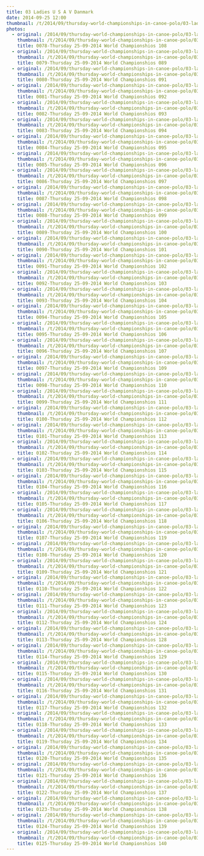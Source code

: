```yaml
---
title: 03 Ladies U S A V Danmark
date: 2014-09-25 12:00
thumbnail: /t/2014/09/thursday-world-championships-in-canoe-polo/03-ladies-u-s-a-v-danmark/0078-thursday-25-09-2014-world-championshios-108.jpg
photos:
  - original: /2014/09/thursday-world-championships-in-canoe-polo/03-ladies-u-s-a-v-danmark/0078-thursday-25-09-2014-world-championshios-108.jpg
    thumbnail: /t/2014/09/thursday-world-championships-in-canoe-polo/03-ladies-u-s-a-v-danmark/0078-thursday-25-09-2014-world-championshios-108.jpg
    title: 0078-Thursday 25-09-2014 World Championshios 108
  - original: /2014/09/thursday-world-championships-in-canoe-polo/03-ladies-u-s-a-v-danmark/0079-thursday-25-09-2014-world-championshios-089.jpg
    thumbnail: /t/2014/09/thursday-world-championships-in-canoe-polo/03-ladies-u-s-a-v-danmark/0079-thursday-25-09-2014-world-championshios-089.jpg
    title: 0079-Thursday 25-09-2014 World Championshios 089
  - original: /2014/09/thursday-world-championships-in-canoe-polo/03-ladies-u-s-a-v-danmark/0080-thursday-25-09-2014-world-championshios-091.jpg
    thumbnail: /t/2014/09/thursday-world-championships-in-canoe-polo/03-ladies-u-s-a-v-danmark/0080-thursday-25-09-2014-world-championshios-091.jpg
    title: 0080-Thursday 25-09-2014 World Championshios 091
  - original: /2014/09/thursday-world-championships-in-canoe-polo/03-ladies-u-s-a-v-danmark/0081-thursday-25-09-2014-world-championshios-092.jpg
    thumbnail: /t/2014/09/thursday-world-championships-in-canoe-polo/03-ladies-u-s-a-v-danmark/0081-thursday-25-09-2014-world-championshios-092.jpg
    title: 0081-Thursday 25-09-2014 World Championshios 092
  - original: /2014/09/thursday-world-championships-in-canoe-polo/03-ladies-u-s-a-v-danmark/0082-thursday-25-09-2014-world-championshios-093.jpg
    thumbnail: /t/2014/09/thursday-world-championships-in-canoe-polo/03-ladies-u-s-a-v-danmark/0082-thursday-25-09-2014-world-championshios-093.jpg
    title: 0082-Thursday 25-09-2014 World Championshios 093
  - original: /2014/09/thursday-world-championships-in-canoe-polo/03-ladies-u-s-a-v-danmark/0083-thursday-25-09-2014-world-championshios-094.jpg
    thumbnail: /t/2014/09/thursday-world-championships-in-canoe-polo/03-ladies-u-s-a-v-danmark/0083-thursday-25-09-2014-world-championshios-094.jpg
    title: 0083-Thursday 25-09-2014 World Championshios 094
  - original: /2014/09/thursday-world-championships-in-canoe-polo/03-ladies-u-s-a-v-danmark/0084-thursday-25-09-2014-world-championshios-095.jpg
    thumbnail: /t/2014/09/thursday-world-championships-in-canoe-polo/03-ladies-u-s-a-v-danmark/0084-thursday-25-09-2014-world-championshios-095.jpg
    title: 0084-Thursday 25-09-2014 World Championshios 095
  - original: /2014/09/thursday-world-championships-in-canoe-polo/03-ladies-u-s-a-v-danmark/0085-thursday-25-09-2014-world-championshios-096.jpg
    thumbnail: /t/2014/09/thursday-world-championships-in-canoe-polo/03-ladies-u-s-a-v-danmark/0085-thursday-25-09-2014-world-championshios-096.jpg
    title: 0085-Thursday 25-09-2014 World Championshios 096
  - original: /2014/09/thursday-world-championships-in-canoe-polo/03-ladies-u-s-a-v-danmark/0086-thursday-25-09-2014-world-championshios-097.jpg
    thumbnail: /t/2014/09/thursday-world-championships-in-canoe-polo/03-ladies-u-s-a-v-danmark/0086-thursday-25-09-2014-world-championshios-097.jpg
    title: 0086-Thursday 25-09-2014 World Championshios 097
  - original: /2014/09/thursday-world-championships-in-canoe-polo/03-ladies-u-s-a-v-danmark/0087-thursday-25-09-2014-world-championshios-098.jpg
    thumbnail: /t/2014/09/thursday-world-championships-in-canoe-polo/03-ladies-u-s-a-v-danmark/0087-thursday-25-09-2014-world-championshios-098.jpg
    title: 0087-Thursday 25-09-2014 World Championshios 098
  - original: /2014/09/thursday-world-championships-in-canoe-polo/03-ladies-u-s-a-v-danmark/0088-thursday-25-09-2014-world-championshios-099.jpg
    thumbnail: /t/2014/09/thursday-world-championships-in-canoe-polo/03-ladies-u-s-a-v-danmark/0088-thursday-25-09-2014-world-championshios-099.jpg
    title: 0088-Thursday 25-09-2014 World Championshios 099
  - original: /2014/09/thursday-world-championships-in-canoe-polo/03-ladies-u-s-a-v-danmark/0089-thursday-25-09-2014-world-championshios-100.jpg
    thumbnail: /t/2014/09/thursday-world-championships-in-canoe-polo/03-ladies-u-s-a-v-danmark/0089-thursday-25-09-2014-world-championshios-100.jpg
    title: 0089-Thursday 25-09-2014 World Championshios 100
  - original: /2014/09/thursday-world-championships-in-canoe-polo/03-ladies-u-s-a-v-danmark/0090-thursday-25-09-2014-world-championshios-101.jpg
    thumbnail: /t/2014/09/thursday-world-championships-in-canoe-polo/03-ladies-u-s-a-v-danmark/0090-thursday-25-09-2014-world-championshios-101.jpg
    title: 0090-Thursday 25-09-2014 World Championshios 101
  - original: /2014/09/thursday-world-championships-in-canoe-polo/03-ladies-u-s-a-v-danmark/0091-thursday-25-09-2014-world-championshios-102.jpg
    thumbnail: /t/2014/09/thursday-world-championships-in-canoe-polo/03-ladies-u-s-a-v-danmark/0091-thursday-25-09-2014-world-championshios-102.jpg
    title: 0091-Thursday 25-09-2014 World Championshios 102
  - original: /2014/09/thursday-world-championships-in-canoe-polo/03-ladies-u-s-a-v-danmark/0092-thursday-25-09-2014-world-championshios-103.jpg
    thumbnail: /t/2014/09/thursday-world-championships-in-canoe-polo/03-ladies-u-s-a-v-danmark/0092-thursday-25-09-2014-world-championshios-103.jpg
    title: 0092-Thursday 25-09-2014 World Championshios 103
  - original: /2014/09/thursday-world-championships-in-canoe-polo/03-ladies-u-s-a-v-danmark/0093-thursday-25-09-2014-world-championshios-104.jpg
    thumbnail: /t/2014/09/thursday-world-championships-in-canoe-polo/03-ladies-u-s-a-v-danmark/0093-thursday-25-09-2014-world-championshios-104.jpg
    title: 0093-Thursday 25-09-2014 World Championshios 104
  - original: /2014/09/thursday-world-championships-in-canoe-polo/03-ladies-u-s-a-v-danmark/0094-thursday-25-09-2014-world-championshios-105.jpg
    thumbnail: /t/2014/09/thursday-world-championships-in-canoe-polo/03-ladies-u-s-a-v-danmark/0094-thursday-25-09-2014-world-championshios-105.jpg
    title: 0094-Thursday 25-09-2014 World Championshios 105
  - original: /2014/09/thursday-world-championships-in-canoe-polo/03-ladies-u-s-a-v-danmark/0095-thursday-25-09-2014-world-championshios-106.jpg
    thumbnail: /t/2014/09/thursday-world-championships-in-canoe-polo/03-ladies-u-s-a-v-danmark/0095-thursday-25-09-2014-world-championshios-106.jpg
    title: 0095-Thursday 25-09-2014 World Championshios 106
  - original: /2014/09/thursday-world-championships-in-canoe-polo/03-ladies-u-s-a-v-danmark/0096-thursday-25-09-2014-world-championshios-107.jpg
    thumbnail: /t/2014/09/thursday-world-championships-in-canoe-polo/03-ladies-u-s-a-v-danmark/0096-thursday-25-09-2014-world-championshios-107.jpg
    title: 0096-Thursday 25-09-2014 World Championshios 107
  - original: /2014/09/thursday-world-championships-in-canoe-polo/03-ladies-u-s-a-v-danmark/0097-thursday-25-09-2014-world-championshios-109.jpg
    thumbnail: /t/2014/09/thursday-world-championships-in-canoe-polo/03-ladies-u-s-a-v-danmark/0097-thursday-25-09-2014-world-championshios-109.jpg
    title: 0097-Thursday 25-09-2014 World Championshios 109
  - original: /2014/09/thursday-world-championships-in-canoe-polo/03-ladies-u-s-a-v-danmark/0098-thursday-25-09-2014-world-championshios-110.jpg
    thumbnail: /t/2014/09/thursday-world-championships-in-canoe-polo/03-ladies-u-s-a-v-danmark/0098-thursday-25-09-2014-world-championshios-110.jpg
    title: 0098-Thursday 25-09-2014 World Championshios 110
  - original: /2014/09/thursday-world-championships-in-canoe-polo/03-ladies-u-s-a-v-danmark/0099-thursday-25-09-2014-world-championshios-111.jpg
    thumbnail: /t/2014/09/thursday-world-championships-in-canoe-polo/03-ladies-u-s-a-v-danmark/0099-thursday-25-09-2014-world-championshios-111.jpg
    title: 0099-Thursday 25-09-2014 World Championshios 111
  - original: /2014/09/thursday-world-championships-in-canoe-polo/03-ladies-u-s-a-v-danmark/0100-thursday-25-09-2014-world-championshios-112.jpg
    thumbnail: /t/2014/09/thursday-world-championships-in-canoe-polo/03-ladies-u-s-a-v-danmark/0100-thursday-25-09-2014-world-championshios-112.jpg
    title: 0100-Thursday 25-09-2014 World Championshios 112
  - original: /2014/09/thursday-world-championships-in-canoe-polo/03-ladies-u-s-a-v-danmark/0101-thursday-25-09-2014-world-championshios-113.jpg
    thumbnail: /t/2014/09/thursday-world-championships-in-canoe-polo/03-ladies-u-s-a-v-danmark/0101-thursday-25-09-2014-world-championshios-113.jpg
    title: 0101-Thursday 25-09-2014 World Championshios 113
  - original: /2014/09/thursday-world-championships-in-canoe-polo/03-ladies-u-s-a-v-danmark/0102-thursday-25-09-2014-world-championshios-114.jpg
    thumbnail: /t/2014/09/thursday-world-championships-in-canoe-polo/03-ladies-u-s-a-v-danmark/0102-thursday-25-09-2014-world-championshios-114.jpg
    title: 0102-Thursday 25-09-2014 World Championshios 114
  - original: /2014/09/thursday-world-championships-in-canoe-polo/03-ladies-u-s-a-v-danmark/0103-thursday-25-09-2014-world-championshios-115.jpg
    thumbnail: /t/2014/09/thursday-world-championships-in-canoe-polo/03-ladies-u-s-a-v-danmark/0103-thursday-25-09-2014-world-championshios-115.jpg
    title: 0103-Thursday 25-09-2014 World Championshios 115
  - original: /2014/09/thursday-world-championships-in-canoe-polo/03-ladies-u-s-a-v-danmark/0104-thursday-25-09-2014-world-championshios-116.jpg
    thumbnail: /t/2014/09/thursday-world-championships-in-canoe-polo/03-ladies-u-s-a-v-danmark/0104-thursday-25-09-2014-world-championshios-116.jpg
    title: 0104-Thursday 25-09-2014 World Championshios 116
  - original: /2014/09/thursday-world-championships-in-canoe-polo/03-ladies-u-s-a-v-danmark/0105-thursday-25-09-2014-world-championshios-117.jpg
    thumbnail: /t/2014/09/thursday-world-championships-in-canoe-polo/03-ladies-u-s-a-v-danmark/0105-thursday-25-09-2014-world-championshios-117.jpg
    title: 0105-Thursday 25-09-2014 World Championshios 117
  - original: /2014/09/thursday-world-championships-in-canoe-polo/03-ladies-u-s-a-v-danmark/0106-thursday-25-09-2014-world-championshios-118.jpg
    thumbnail: /t/2014/09/thursday-world-championships-in-canoe-polo/03-ladies-u-s-a-v-danmark/0106-thursday-25-09-2014-world-championshios-118.jpg
    title: 0106-Thursday 25-09-2014 World Championshios 118
  - original: /2014/09/thursday-world-championships-in-canoe-polo/03-ladies-u-s-a-v-danmark/0107-thursday-25-09-2014-world-championshios-119.jpg
    thumbnail: /t/2014/09/thursday-world-championships-in-canoe-polo/03-ladies-u-s-a-v-danmark/0107-thursday-25-09-2014-world-championshios-119.jpg
    title: 0107-Thursday 25-09-2014 World Championshios 119
  - original: /2014/09/thursday-world-championships-in-canoe-polo/03-ladies-u-s-a-v-danmark/0108-thursday-25-09-2014-world-championshios-120.jpg
    thumbnail: /t/2014/09/thursday-world-championships-in-canoe-polo/03-ladies-u-s-a-v-danmark/0108-thursday-25-09-2014-world-championshios-120.jpg
    title: 0108-Thursday 25-09-2014 World Championshios 120
  - original: /2014/09/thursday-world-championships-in-canoe-polo/03-ladies-u-s-a-v-danmark/0109-thursday-25-09-2014-world-championshios-121.jpg
    thumbnail: /t/2014/09/thursday-world-championships-in-canoe-polo/03-ladies-u-s-a-v-danmark/0109-thursday-25-09-2014-world-championshios-121.jpg
    title: 0109-Thursday 25-09-2014 World Championshios 121
  - original: /2014/09/thursday-world-championships-in-canoe-polo/03-ladies-u-s-a-v-danmark/0110-thursday-25-09-2014-world-championshios-122.jpg
    thumbnail: /t/2014/09/thursday-world-championships-in-canoe-polo/03-ladies-u-s-a-v-danmark/0110-thursday-25-09-2014-world-championshios-122.jpg
    title: 0110-Thursday 25-09-2014 World Championshios 122
  - original: /2014/09/thursday-world-championships-in-canoe-polo/03-ladies-u-s-a-v-danmark/0111-thursday-25-09-2014-world-championshios-123.jpg
    thumbnail: /t/2014/09/thursday-world-championships-in-canoe-polo/03-ladies-u-s-a-v-danmark/0111-thursday-25-09-2014-world-championshios-123.jpg
    title: 0111-Thursday 25-09-2014 World Championshios 123
  - original: /2014/09/thursday-world-championships-in-canoe-polo/03-ladies-u-s-a-v-danmark/0112-thursday-25-09-2014-world-championshios-124.jpg
    thumbnail: /t/2014/09/thursday-world-championships-in-canoe-polo/03-ladies-u-s-a-v-danmark/0112-thursday-25-09-2014-world-championshios-124.jpg
    title: 0112-Thursday 25-09-2014 World Championshios 124
  - original: /2014/09/thursday-world-championships-in-canoe-polo/03-ladies-u-s-a-v-danmark/0113-thursday-25-09-2014-world-championshios-128.jpg
    thumbnail: /t/2014/09/thursday-world-championships-in-canoe-polo/03-ladies-u-s-a-v-danmark/0113-thursday-25-09-2014-world-championshios-128.jpg
    title: 0113-Thursday 25-09-2014 World Championshios 128
  - original: /2014/09/thursday-world-championships-in-canoe-polo/03-ladies-u-s-a-v-danmark/0114-thursday-25-09-2014-world-championshios-129.jpg
    thumbnail: /t/2014/09/thursday-world-championships-in-canoe-polo/03-ladies-u-s-a-v-danmark/0114-thursday-25-09-2014-world-championshios-129.jpg
    title: 0114-Thursday 25-09-2014 World Championshios 129
  - original: /2014/09/thursday-world-championships-in-canoe-polo/03-ladies-u-s-a-v-danmark/0115-thursday-25-09-2014-world-championshios-130.jpg
    thumbnail: /t/2014/09/thursday-world-championships-in-canoe-polo/03-ladies-u-s-a-v-danmark/0115-thursday-25-09-2014-world-championshios-130.jpg
    title: 0115-Thursday 25-09-2014 World Championshios 130
  - original: /2014/09/thursday-world-championships-in-canoe-polo/03-ladies-u-s-a-v-danmark/0116-thursday-25-09-2014-world-championshios-131.jpg
    thumbnail: /t/2014/09/thursday-world-championships-in-canoe-polo/03-ladies-u-s-a-v-danmark/0116-thursday-25-09-2014-world-championshios-131.jpg
    title: 0116-Thursday 25-09-2014 World Championshios 131
  - original: /2014/09/thursday-world-championships-in-canoe-polo/03-ladies-u-s-a-v-danmark/0117-thursday-25-09-2014-world-championshios-132.jpg
    thumbnail: /t/2014/09/thursday-world-championships-in-canoe-polo/03-ladies-u-s-a-v-danmark/0117-thursday-25-09-2014-world-championshios-132.jpg
    title: 0117-Thursday 25-09-2014 World Championshios 132
  - original: /2014/09/thursday-world-championships-in-canoe-polo/03-ladies-u-s-a-v-danmark/0118-thursday-25-09-2014-world-championshios-133.jpg
    thumbnail: /t/2014/09/thursday-world-championships-in-canoe-polo/03-ladies-u-s-a-v-danmark/0118-thursday-25-09-2014-world-championshios-133.jpg
    title: 0118-Thursday 25-09-2014 World Championshios 133
  - original: /2014/09/thursday-world-championships-in-canoe-polo/03-ladies-u-s-a-v-danmark/0119-thursday-25-09-2014-world-championshios-134.jpg
    thumbnail: /t/2014/09/thursday-world-championships-in-canoe-polo/03-ladies-u-s-a-v-danmark/0119-thursday-25-09-2014-world-championshios-134.jpg
    title: 0119-Thursday 25-09-2014 World Championshios 134
  - original: /2014/09/thursday-world-championships-in-canoe-polo/03-ladies-u-s-a-v-danmark/0120-thursday-25-09-2014-world-championshios-135.jpg
    thumbnail: /t/2014/09/thursday-world-championships-in-canoe-polo/03-ladies-u-s-a-v-danmark/0120-thursday-25-09-2014-world-championshios-135.jpg
    title: 0120-Thursday 25-09-2014 World Championshios 135
  - original: /2014/09/thursday-world-championships-in-canoe-polo/03-ladies-u-s-a-v-danmark/0121-thursday-25-09-2014-world-championshios-136.jpg
    thumbnail: /t/2014/09/thursday-world-championships-in-canoe-polo/03-ladies-u-s-a-v-danmark/0121-thursday-25-09-2014-world-championshios-136.jpg
    title: 0121-Thursday 25-09-2014 World Championshios 136
  - original: /2014/09/thursday-world-championships-in-canoe-polo/03-ladies-u-s-a-v-danmark/0122-thursday-25-09-2014-world-championshios-137.jpg
    thumbnail: /t/2014/09/thursday-world-championships-in-canoe-polo/03-ladies-u-s-a-v-danmark/0122-thursday-25-09-2014-world-championshios-137.jpg
    title: 0122-Thursday 25-09-2014 World Championshios 137
  - original: /2014/09/thursday-world-championships-in-canoe-polo/03-ladies-u-s-a-v-danmark/0123-thursday-25-09-2014-world-championshios-138.jpg
    thumbnail: /t/2014/09/thursday-world-championships-in-canoe-polo/03-ladies-u-s-a-v-danmark/0123-thursday-25-09-2014-world-championshios-138.jpg
    title: 0123-Thursday 25-09-2014 World Championshios 138
  - original: /2014/09/thursday-world-championships-in-canoe-polo/03-ladies-u-s-a-v-danmark/0124-thursday-25-09-2014-world-championshios-139.jpg
    thumbnail: /t/2014/09/thursday-world-championships-in-canoe-polo/03-ladies-u-s-a-v-danmark/0124-thursday-25-09-2014-world-championshios-139.jpg
    title: 0124-Thursday 25-09-2014 World Championshios 139
  - original: /2014/09/thursday-world-championships-in-canoe-polo/03-ladies-u-s-a-v-danmark/0125-thursday-25-09-2014-world-championshios-140.jpg
    thumbnail: /t/2014/09/thursday-world-championships-in-canoe-polo/03-ladies-u-s-a-v-danmark/0125-thursday-25-09-2014-world-championshios-140.jpg
    title: 0125-Thursday 25-09-2014 World Championshios 140
---
```

